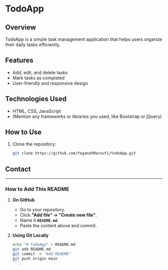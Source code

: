 # TodoApp

## Overview

TodoApp is a simple task management application that helps users organize their daily tasks efficiently.

## Features

- Add, edit, and delete tasks
- Mark tasks as completed
- User-friendly and responsive design

## Technologies Used

- HTML, CSS, JavaScript
- (Mention any frameworks or libraries you used, like Bootstrap or jQuery)

## How to Use

1. Clone the repository:
   ```sh
   git clone https://github.com/YeganehMaroufi/todoApp.git
   ```

## Contact

---

### How to Add This README

1. **On GitHub**

   - Go to your repository.
   - Click **"Add file" → "Create new file"**.
   - Name it **`README.md`**.
   - Paste the content above and commit.

2. **Using Git Locally**
   ```sh
   echo "# TodoApp" > README.md
   git add README.md
   git commit -m "Add README"
   git push origin main
   ```.
